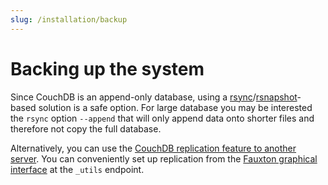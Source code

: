 ```yaml
---
slug: /installation/backup
---
```


# Backing up the system 

Since CouchDB is an append-only database, using a [rsync](https://rsync.samba.org/)/[rsnapshot](https://rsnapshot.org/)-based solution is a safe option. For large database you may be interested the `rsync` option `--append` that will only append data onto shorter files and therefore not copy the full database.

Alternatively, you can use the [CouchDB replication feature to another server](https://guide.couchdb.org/draft/replication.html). You can conveniently set up replication from the [Fauxton graphical interface](https://couchdb.apache.org/fauxton-visual-guide/index.html) at the `_utils` endpoint.
